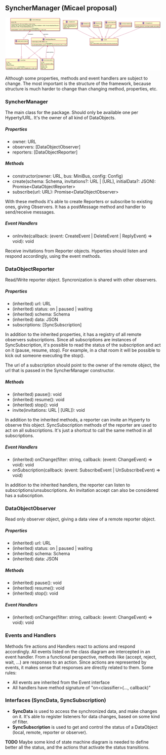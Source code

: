 ## SyncherManager (Micael proposal)
![](SyncherManager.png)

Although some properties, methods and event handlers are subject to change. The most important is the structure of the framework, because structure is much harder to change than changing method, properties, etc.

### SyncherManager
The main class for the package. Should only be available one per Hyperty/URL. It's the owner of all kind of DataObjects.

##### Properties
* owner: URL
* observers: [DataObjectObserver]
* reporters: [DataObjectReporter]

##### Methods
* constructor(owner: URL, bus: MiniBus, config: Config)
* create(schema: Schema, invitations?: URL | [URL], initialData?: JSON): Promise\<DataObjectReporter\>
* subscribe(url: URL): Promise\<DataObjectObserver\>

With these methods it's able to create Reporters or subscribe to existing ones, giving Observers.
It has a postMessage method and handler to send/receive messages.

##### Event Handlers
* onInvite(callback: (event: CreateEvent | DeleteEvent | ReplyEvent) => void): void

Receive invitations from Reporter objects. Hyperties should listen and respond accordingly, using the event methods.

### DataObjectReporter
Read/Write reporter object. Syncronization is shared with other observers.

##### Properties
* (inherited) url: URL
* (inherited) status: on | paused | waiting
* (inherited) schema: Schema
* (inherited) data: JSON
* subscriptions: [SyncSubscription]

In addition to the inherited properties, it has a registry of all remote observers subscriptions. Since all subscriptions are instances of SyncSubscription, it's possible to read the status of the subscription and act on it (pause, resume, stop). For example, in a chat room it will be possible to kick out someone executing the stop().

The url of a subscription should point to the owner of the remote object, the url that is passed in the SyncherManager constructor.

##### Methods
* (inherited) pause(): void
* (inherited) resume(): void
* (inherited) stop(): void
* invite(invitations: URL | [URL]): void

In addition to the inherited methods, a reporter can invite an Hyperty to observe this object.
SyncSubscription methods of the reporter are used to act on all subscriptions. It's just a shortcut to call the same method in all subscriptions.

##### Event Handlers
* (inherited) onChange(filter: string, callback: (event: ChangeEvent) => void): void
* onSubscription(callback: (event: SubscribeEvent | UnSubscribeEvent) => void)

In addition to the inherited handlers, the reporter can listen to subscriptions/unsubscriptions. An invitation accept can also be considered has a subscription.

### DataObjectObserver
Read only observer object, giving a data view of a remote reporter object.

##### Properties
* (inherited) url: URL
* (inherited) status: on | paused | waiting
* (inherited) schema: Schema
* (inherited) data: JSON

##### Methods
* (inherited) pause(): void
* (inherited) resume(): void
* (inherited) stop(): void

##### Event Handlers
* (inherited) onChange(filter: string, callback: (event: ChangeEvent) => void): void

### Events and Handlers
Methods fire actions and Handlers react to actions and respond accordingly.
All events listed on the class diagram are intercepted in an event handler. From a functional perspective, methods like (accept, reject, wait, ...) are responses to an action. Since actions are represented by events, it makes sense that responses are directly related to them. Some rules:
* All events are inherited from the Event interface
* All handlers have method signature of "on\<classifier\>(..., callback)"

### Interfaces (SyncData, SyncSubscription)
* **SyncData** is used to access the synchronized data, and make changes on it. It's able to register listeners for data changes, based on some kind of filter.
* **SyncSubscription** is used to get and control the status of a DataObject (local, remote, reporter or observer).

**TODO** Maybe some kind of state machine diagram is needed to define better all the status, and the actions that activate the status transitions.
